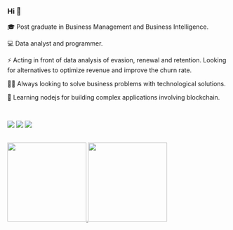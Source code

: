 <!-- <img src="https://avatars.githubusercontent.com/u/62489393?s=400&u=6eb619abab51cb039f43c096956fab66cc625544&v=4"> -->

### Hi 👋
 🎓 Post graduate in Business Management and Business Intelligence.
 
 💻 Data analyst and programmer.

 ⚡ Acting in front of data analysis of evasion, renewal and retention. Looking for alternatives to optimize revenue and improve the churn rate.
    
 👨‍💻 Always looking to solve business problems with technological solutions.
   
 🔬 Learning nodejs for building complex applications involving blockchain. 

<br>

[<img src="https://img.shields.io/badge/medium-%2312100E.svg?&style=for-the-badge&logo=medium&logoColor=white" />](https://medium.com/@joaomaniaudet)  [<img src="https://img.shields.io/badge/linkedin-%230077B5.svg?&style=for-the-badge&logo=linkedin&logoColor=white" />](https://br.linkedin.com/in/joao-mauricio-maniaudet-megale) [<img src = "https://img.shields.io/badge/instagram-%23E4405F.svg?&style=for-the-badge&logo=instagram&logoColor=white">](https://www.instagram.com/joaomaniaudet/) 

<br>


<div>
<a href="https://github.com/joaomaniaudet">
<img height="180em" src="https://github-readme-stats.vercel.app/api/top-langs/?username=joaomaniaudet&layout=compact&langs_count=1&theme=dracula"/> <img height="180em" src="https://github-readme-stats.vercel.app/api?username=joaomaniaudet&show_icons=true&theme=dracula&include_all_commits=true&count_private=true"/>

</div>

 














